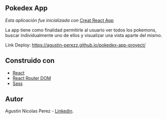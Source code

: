 
## Pokedex App

*Esta aplicación fue inicializada con* [Creat React App](https://create-react-app.dev/)

La app tiene como finalidad permitirle al usuario ver todos los pokemons, buscar individualmente uno de ellos y visualizar una vista aparte del mismo.


Link Deploy: https://agustin-perezz.github.io/pokedex-app-proyect/

## Construido con

* [React](https://es.reactjs.org/)
* [React Router DOM](https://reactrouter.com/) 
* [Sass](https://sass-lang.com/)

## Autor

Agustin Nicolas Perez - [Linkedin](https://www.linkedin.com/in/agustinperez-front-end-developer/).
